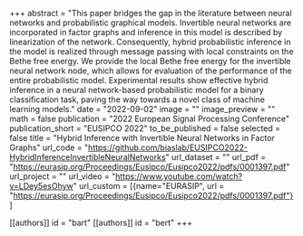 +++
abstract = "This paper bridges the gap in the literature between neural networks and probabilistic graphical models. Invertible neural networks are incorporated in factor graphs and inference in this model is described by linearization of the network. Consequently, hybrid probabilistic inference in the model is realized through message passing with local constraints on the Bethe free energy. We provide the local Bethe free energy for the invertible neural network node, which allows for evaluation of the performance of the entire probabilistic model. Experimental results show effective hybrid inference in a neural network-based probabilistic model for a binary classification task, paving the way towards a novel class of machine learning models."
date = "2022-09-02"
image = ""
image_preview = ""
math = false
publication = "2022 European Signal Processing Conference"
publication_short = "EUSIPCO 2022"
to_be_published = false
selected = false
title = "Hybrid Inference with Invertible Neural Networks in Factor Graphs"
url_code = "https://github.com/biaslab/EUSIPCO2022-HybridInferenceInvertibleNeuralNetworks"
url_dataset = ""
url_pdf = "https://eurasip.org/Proceedings/Eusipco/Eusipco2022/pdfs/0001397.pdf"
url_project = ""
url_video = "https://www.youtube.com/watch?v=LDey5esOhyw"
url_custom = [{name="EURASIP", url = "https://eurasip.org/Proceedings/Eusipco/Eusipco2022/pdfs/0001397.pdf"}]

[[authors]]
    id = "bart"
[[authors]]
    id = "bert"
+++
